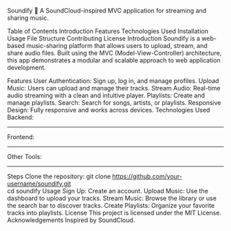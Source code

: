 Soundify 🎵
A SoundCloud-inspired MVC application for streaming and sharing music.

Table of Contents
Introduction
Features
Technologies Used
Installation
Usage
File Structure
Contributing
License
Introduction
Soundify is a web-based music-sharing platform that allows users to upload, stream, and share audio files. Built using the MVC (Model-View-Controller) architecture, this app demonstrates a modular and scalable approach to web application development.

Features
User Authentication: Sign up, log in, and manage profiles.
Upload Music: Users can upload and manage their tracks.
Stream Audio: Real-time audio streaming with a clean and intuitive player.
Playlists: Create and manage playlists.
Search: Search for songs, artists, or playlists.
Responsive Design: Fully responsive and works across devices.
Technologies Used
Backend:
*******
Frontend:
*******
Other Tools:
*******
Steps
Clone the repository:
git clone https://github.com/your-username/soundify.git  
cd soundify 
Usage
Sign Up: Create an account.
Upload Music: Use the dashboard to upload your tracks.
Stream Music: Browse the library or use the search bar to discover tracks.
Create Playlists: Organize your favorite tracks into playlists.
License
This project is licensed under the MIT License.
Acknowledgements
Inspired by SoundCloud.
